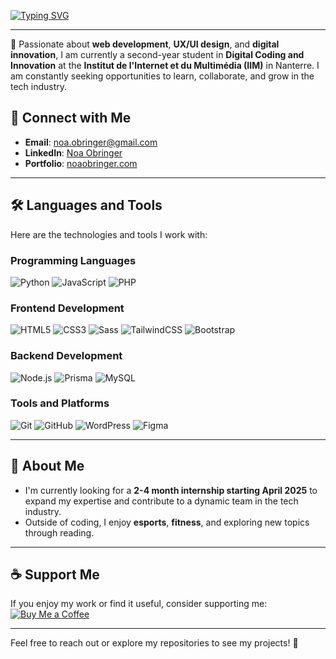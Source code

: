 [![Typing SVG](https://readme-typing-svg.herokuapp.com?font=Fira+Code&weight=1000&size=60&duration=3500&pause=500&vCenter=true&random=false&width=435&lines=Hello+World+im+Noa+Obringer+!+👋)](https://git.io/typing-svg)

---

🌟 Passionate about **web development**, **UX/UI design**, and **digital innovation**, I am currently a second-year student in **Digital Coding and Innovation** at the **Institut de l'Internet et du Multimédia (IIM)** in Nanterre. I am constantly seeking opportunities to learn, collaborate, and grow in the tech industry.  

## 🔗 Connect with Me  
- **Email**: [noa.obringer@gmail.com](mailto:noa.obringer@gmail.com)  
- **LinkedIn**: [Noa Obringer](https://www.linkedin.com/in/noa-obringer-3a2793291/)  
- **Portfolio**: [noaobringer.com](https://noaobringer.com) 

---

## 🛠️ Languages and Tools  

Here are the technologies and tools I work with:  

### **Programming Languages**  
![Python](https://img.shields.io/badge/Python-3776AB?style=for-the-badge&logo=python&logoColor=white)  ![JavaScript](https://img.shields.io/badge/JavaScript-F7DF1E?style=for-the-badge&logo=javascript&logoColor=black)  ![PHP](https://img.shields.io/badge/PHP-777BB4?style=for-the-badge&logo=php&logoColor=white)  

### **Frontend Development**  
![HTML5](https://img.shields.io/badge/HTML5-E34F26?style=for-the-badge&logo=html5&logoColor=white)  ![CSS3](https://img.shields.io/badge/CSS3-1572B6?style=for-the-badge&logo=css3&logoColor=white)  ![Sass](https://img.shields.io/badge/Sass-CC6699?style=for-the-badge&logo=sass&logoColor=white)  ![TailwindCSS](https://img.shields.io/badge/TailwindCSS-06B6D4?style=for-the-badge&logo=tailwindcss&logoColor=white)  ![Bootstrap](https://img.shields.io/badge/Bootstrap-7952B3?style=for-the-badge&logo=bootstrap&logoColor=white)  

### **Backend Development**  
![Node.js](https://img.shields.io/badge/Node.js-339933?style=for-the-badge&logo=nodedotjs&logoColor=white)  ![Prisma](https://img.shields.io/badge/Prisma-2D3748?style=for-the-badge&logo=prisma&logoColor=white)  ![MySQL](https://img.shields.io/badge/MySQL-4479A1?style=for-the-badge&logo=mysql&logoColor=white)  

### **Tools and Platforms**  
![Git](https://img.shields.io/badge/Git-F05032?style=for-the-badge&logo=git&logoColor=white)  ![GitHub](https://img.shields.io/badge/GitHub-181717?style=for-the-badge&logo=github&logoColor=white)  ![WordPress](https://img.shields.io/badge/WordPress-21759B?style=for-the-badge&logo=wordpress&logoColor=white)  ![Figma](https://img.shields.io/badge/Figma-F24E1E?style=for-the-badge&logo=figma&logoColor=white)  

---

## 🌱 About Me  

- I'm currently looking for a **2-4 month internship starting April 2025** to expand my expertise and contribute to a dynamic team in the tech industry.  
- Outside of coding, I enjoy **esports**, **fitness**, and exploring new topics through reading.  

---

## ☕ Support Me  

If you enjoy my work or find it useful, consider supporting me:  
[![Buy Me a Coffee](https://img.shields.io/badge/Buy%20Me%20a%20Coffee-FDD835?style=for-the-badge&logo=buymeacoffee&logoColor=black)](https://buymeacoffee.com/noaobringer)  

---

Feel free to reach out or explore my repositories to see my projects! 🚀  
